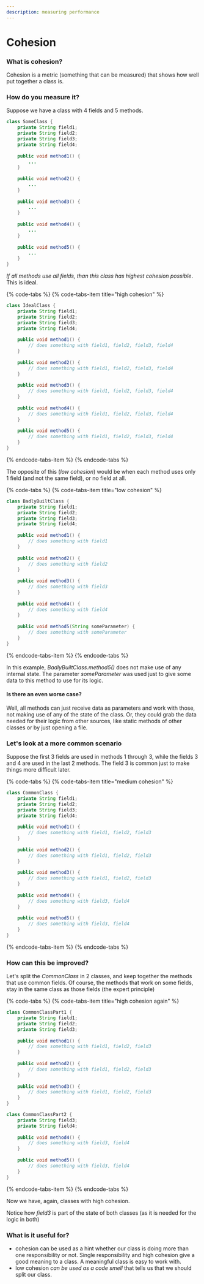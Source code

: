 ```yaml
---
description: measuring performance
---
```


# Cohesion

### What is cohesion?

Cohesion is a metric \(something that can be measured\) that shows how well put together a class is. 

### How do you measure it?

Suppose we have a class with 4 fields and 5 methods.

```java
class SomeClass {
    private String field1;
    private String field2;
    private String field3;
    private String field4;
    
    public void method1() {
        ...
    }
    
    public void method2() {
        ...
    }
    
    public void method3() {
        ...
    }
    
    public void method4() {
        ...
    }
    
    public void method5() {
        ...
    }
}
```

_If all methods use all fields, than this class has highest cohesion possible_. This is ideal.

{% code-tabs %}
{% code-tabs-item title="high cohesion" %}
```java
class IdealClass {
    private String field1;
    private String field2;
    private String field3;
    private String field4;
    
    public void method1() {
        // does something with field1, field2, field3, field4
    }
    
    public void method2() {
        // does something with field1, field2, field3, field4
    }
    
    public void method3() {
        // does something with field1, field2, field3, field4
    }
    
    public void method4() {
        // does something with field1, field2, field3, field4
    }
    
    public void method5() {
        // does something with field1, field2, field3, field4
    }
}
```
{% endcode-tabs-item %}
{% endcode-tabs %}

The opposite of this \(_low cohesion_\) would be when each method uses only 1 field \(and not the same field\), or no field at all.

{% code-tabs %}
{% code-tabs-item title="low cohesion" %}
```java
class BadlyBuiltClass {
    private String field1;
    private String field2;
    private String field3;
    private String field4;
    
    public void method1() {
        // does something with field1
    }
    
    public void method2() {
        // does something with field2
    }
    
    public void method3() {
        // does something with field3
    }
    
    public void method4() {
        // does something with field4
    }
    
    public void method5(String someParameter) {
        // does something with someParameter
    }
}
```
{% endcode-tabs-item %}
{% endcode-tabs %}

In this example, _BadlyBuiltClass.method5\(\)_ does not make use of any internal state. The parameter _someParameter_ was used just to give some data to this method to use for its logic.

#### Is there an even worse case?

Well, all methods can just receive data as parameters and work with those, not making use of any of the state of the class. Or, they could grab the data needed for their logic from other sources, like static methods of other classes or by just opening a file.

### Let's look at a more common scenario

Suppose the first 3 fields are used in methods 1 through 3, while the fields 3 and 4 are used in the last 2 methods. The field 3 is common just to make things more difficult later.

{% code-tabs %}
{% code-tabs-item title="medium cohesion" %}
```java
class CommonClass {
    private String field1;
    private String field2;
    private String field3;
    private String field4;
    
    public void method1() {
        // does something with field1, field2, field3
    }
    
    public void method2() {
        // does something with field1, field2, field3
    }
    
    public void method3() {
        // does something with field1, field2, field3
    }
    
    public void method4() {
        // does something with field3, field4
    }
    
    public void method5() {
        // does something with field3, field4
    }
}
```
{% endcode-tabs-item %}
{% endcode-tabs %}

### How can this be improved?

Let's split the _CommonClass_ in 2 classes, and keep together the methods that use common fields. Of course, the methods that work on some fields, stay in the same class as those fields \(the expert principle\)

{% code-tabs %}
{% code-tabs-item title="high cohesion again" %}
```java
class CommonClassPart1 {
    private String field1;
    private String field2;
    private String field3;
    
    public void method1() {
        // does something with field1, field2, field3
    }
    
    public void method2() {
        // does something with field1, field2, field3
    }
    
    public void method3() {
        // does something with field1, field2, field3
    }
}

class CommonClassPart2 { 
    private String field3;
    private String field4;  
    
    public void method4() {
        // does something with field3, field4
    }
    
    public void method5() {
        // does something with field3, field4
    }
}
```
{% endcode-tabs-item %}
{% endcode-tabs %}

Now we have, again, classes with high cohesion. 

Notice how _field3_ is part of the state of both classes \(as it is needed for the logic in both\)

### What is it useful for?

* cohesion can be used as a hint whether our class is doing more than one responsibility or not.  Single responsibility and high cohesion give a good meaning to a class. A meaningful class is easy to work with.
* low cohesion _can be used as a code smell_ that tells us that we should split our class.

### 


